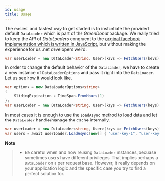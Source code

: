 ```yaml
---
id: usage
title: Usage
---
```


The easiest and fastest way to get started is to instantiate the provided default `DataLoader` which
is part of the _GreenDonut_ package. We really tried to keep the _API_ of _DataLoaders_ congruent to
the [original facebook implementation which is written in JavaScript](https://github.com/facebook/dataloader),
but without making the experience for us .net developers weird.

```csharp
var userLoader = new DataLoader<string, User>(keys => FetchUsers(keys));
```

In order to change the default behavior of the `DataLoader`, we have to create a new instance of
`DataLoaderOptions` and pass it right into the `DataLoader`. Let us see how it would look like.

```csharp
var options = new DataLoaderOptions<string>
{
    SlidingExpiration = TimeSpan.FromHours(1)
};
var userLoader = new DataLoader<string, User>(keys => FetchUsers(keys), options);
```

In most cases it is enough to use the `LoadAsync` method to load data and let the `DataLoader`
handle/manage the cache internally.

```csharp
var userLoader = new DataLoader<string, User>(keys => FetchUsers(keys));
var users = await userLoader.LoadAsync(new[] { "user-key-1", "user-key-2", "user-key-N" });
```

**Note**

> - Be careful when and how reusing `DataLoader` instances, becuase sometimes users have different
    privileges. That implies perhaps a `DataLoader` on a per request base. However, it really
    depends on your application logic and the specific case you try to find a perfect solution for.
